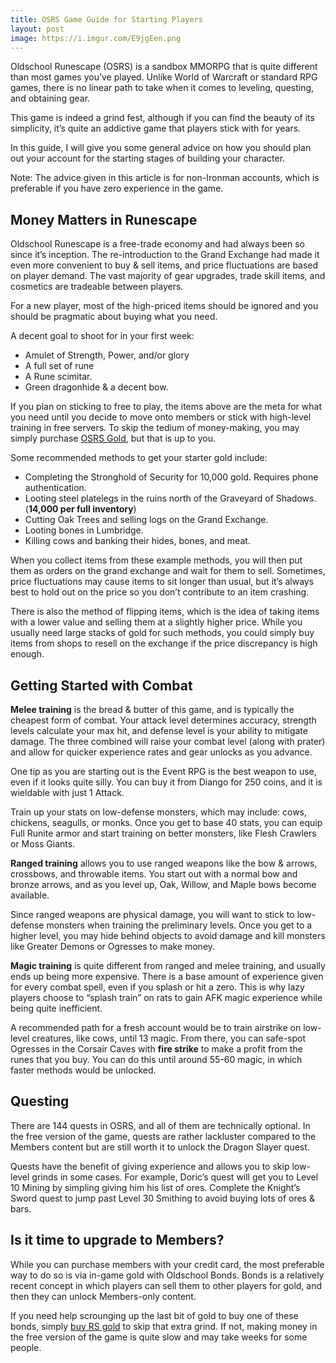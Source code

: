 ```yaml
---
title: OSRS Game Guide for Starting Players
layout: post
image: https://i.imgur.com/E9jgEen.png
---
```


Oldschool Runescape (OSRS) is a sandbox MMORPG that is quite different than most games you’ve played. Unlike World of Warcraft or standard RPG games, there is no linear path to take when it comes to leveling, questing, and obtaining gear.

This game is indeed a grind fest, although if you can find the beauty of its simplicity, it’s quite an addictive game that players stick with for years.

In this guide, I will give you some general advice on how you should plan out your account for the starting stages of building your character.

Note: The advice given in this article is for non-Ironman accounts, which is preferable if you have zero experience in the game.

## Money Matters in Runescape

Oldschool Runescape is a free-trade economy and had always been so since it’s inception. The re-introduction to the Grand Exchange had made it even more convenient to buy & sell items, and price fluctuations are based on player demand. The vast majority of gear upgrades, trade skill items, and cosmetics are tradeable between players.

For a new player, most of the high-priced items should be ignored and you should be pragmatic about buying what you need.

A decent goal to shoot for in your first week:
- Amulet of Strength, Power, and/or glory
- A full set of rune
- A Rune scimitar.
- Green dragonhide & a decent bow.

If you plan on sticking to free to play, the items above are the meta for what you need until you decide to move onto members or stick with high-level training in free servers. To skip the tedium of money-making, you may simply purchase [OSRS Gold](https://www.rsgoldfast.com/), but that is up to you.

Some recommended methods to get your starter gold include:
- Completing the Stronghold of Security for 10,000 gold. Requires phone authentication.
- Looting steel platelegs in the ruins north of the Graveyard of Shadows. (**14,000 per full inventory**)
- Cutting Oak Trees and selling logs on the Grand Exchange.
- Looting bones in Lumbridge.
- Killing cows and banking their hides, bones, and meat.

When you collect items from these example methods, you will then put them as orders on the grand exchange and wait for them to sell. Sometimes, price fluctuations may cause items to sit longer than usual, but it’s always best to hold out on the price so you don’t contribute to an item crashing.

There is also the method of flipping items, which is the idea of taking items with a lower value and selling them at a slightly higher price. While you usually need large stacks of gold for such methods, you could simply buy items from shops to resell on the exchange if the price discrepancy is high enough.

## Getting Started with Combat

**Melee training** is the bread & butter of this game, and is typically the cheapest form of combat. Your attack level determines accuracy, strength levels calculate your max hit, and defense level is your ability to mitigate damage. The three combined will raise your combat level (along with prater) and allow for quicker experience rates and gear unlocks as you advance.

One tip as you are starting out is the Event RPG is the best weapon to use, even if it looks quite silly. You can buy it from Diango for 250 coins, and it is wieldable with just 1 Attack.

Train up your stats on low-defense monsters, which may include: cows, chickens, seagulls, or monks. Once you get to base 40 stats, you can equip Full Runite armor and start training on better monsters, like Flesh Crawlers or Moss Giants.

**Ranged training** allows you to use ranged weapons like the bow & arrows, crossbows, and throwable items. You start out with a normal bow and bronze arrows, and as you level up, Oak, Willow, and Maple bows become available.

Since ranged weapons are physical damage, you will want to stick to low-defense monsters when training the preliminary levels. Once you get to a higher level, you may hide behind objects to avoid damage and kill monsters like Greater Demons or Ogresses to make money.

**Magic training** is quite different from ranged and melee training, and usually ends up being more expensive. There is a base amount of experience given for every combat spell, even if you splash or hit a zero. This is why lazy players choose to “splash train” on rats to gain AFK magic experience while being quite inefficient.

A recommended path for a fresh account would be to train airstrike on low-level creatures, like cows, until 13 magic. From there, you can safe-spot Ogresses in the Corsair Caves with **fire strike** to make a profit from the runes that you buy. You can do this until around 55-60 magic, in which faster methods would be unlocked.

## Questing

There are 144 quests in OSRS, and all of them are technically optional. In the free version of the game, quests are rather lackluster compared to the Members content but are still worth it to unlock the Dragon Slayer quest.

Quests have the benefit of giving experience and allows you to skip low-level grinds in some cases. For example, Doric’s quest will get you to Level 10 Mining by simpling giving him his list of ores. Complete the Knight’s Sword quest to jump past Level 30 Smithing to avoid buying lots of ores & bars.

## Is it time to upgrade to Members?

While you can purchase members with your credit card, the most preferable way to do so is via in-game gold with Oldschool Bonds. Bonds is a relatively recent concept in which players can sell them to other players for gold, and then they can unlock Members-only content.

If you need help scrounging up the last bit of gold to buy one of these bonds, simply [buy RS gold](https://www.rsgoldfast.com/) to skip that extra grind. If not, making money in the free version of the game is quite slow and may take weeks for some people.

